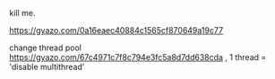 kill me.


https://gyazo.com/0a16eaec40884c1565cf870649a19c77


change thread pool https://gyazo.com/67c4971c7f8c794e3fc5a8d7dd638cda , 1 thread = 'disable multithread'